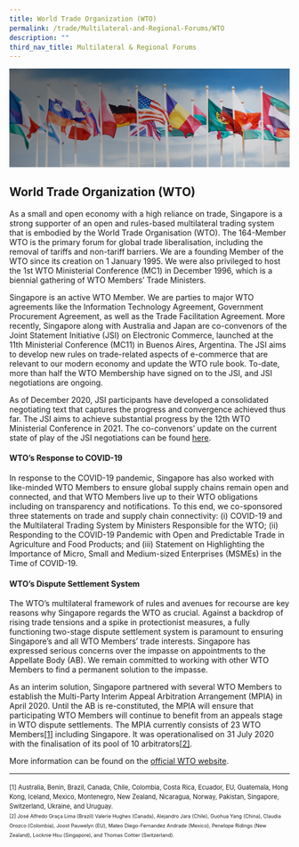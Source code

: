 ```yaml
---
title: World Trade Organization (WTO)
permalink: /trade/Multilateral-and-Regional-Forums/WTO
description: ""
third_nav_title: Multilateral & Regional Forums
---
```

![Banner](/images/Trade/Multilateral%20&%20Regional%20Forums/Multilateral%20_Banner.jpg)

## World Trade Organization (WTO)

As a small and open economy with a high reliance on trade, Singapore is a strong supporter of an open and rules-based multilateral trading system that is embodied by the World Trade Organisation (WTO). The 164-Member WTO is the primary forum for global trade liberalisation, including the removal of tariffs and non-tariff barriers. We are a founding Member of the WTO since its creation on 1 January 1995. We were also privileged to host the 1st WTO Ministerial Conference (MC1) in December 1996, which is a biennial gathering of WTO Members’ Trade Ministers.  

Singapore is an active WTO Member. We are parties to major WTO agreements like the Information Technology Agreement, Government Procurement Agreement, as well as the Trade Facilitation Agreement. More recently, Singapore along with Australia and Japan are co-convenors of the Joint Statement Initiative (JSI) on Electronic Commerce, launched at the 11th Ministerial Conference (MC11) in Buenos Aires, Argentina. The JSI aims to develop new rules on trade-related aspects of e-commerce that are relevant to our modern economy and update the WTO rule book. To-date, more than half the WTO Membership have signed on to the JSI, and JSI negotiations are ongoing.  

As of December 2020, JSI participants have developed a consolidated negotiating text that captures the progress and convergence achieved thus far. The JSI aims to achieve substantial progress by the 12th WTO Ministerial Conference in 2021. The co-convenors’ update on the current state of play of the JSI negotiations can be found [here](/files/Trade/Multilateral%20&%20Regional%20Forums/JSI-E-Commerce-Co-Convenors-Public-Update-final-7-Dec-20209-RELEASE.pdf).

#### WTO’s Response to COVID-19
  
In response to the COVID-19 pandemic, Singapore has also worked with like-minded WTO Members to ensure global supply chains remain open and connected, and that WTO Members live up to their WTO obligations including on transparency and notifications. To this end, we co-sponsored three statements on trade and supply chain connectivity: (i) COVID-19 and the Multilateral Trading System by Ministers Responsible for the WTO; (ii) Responding to the COVID-19 Pandemic with Open and Predictable Trade in Agriculture and Food Products; and (iii) Statement on Highlighting the Importance of Micro, Small and Medium-sized Enterprises (MSMEs) in the Time of COVID-19.

#### WTO’s Dispute Settlement System
  
The WTO’s multilateral framework of rules and avenues for recourse are key reasons why Singapore regards the WTO as crucial. Against a backdrop of rising trade tensions and a spike in protectionist measures, a fully functioning two-stage dispute settlement system is paramount to ensuring Singapore’s and all WTO Members’ trade interests. Singapore has expressed serious concerns over the impasse on appointments to the Appellate Body (AB). We remain committed to working with other WTO Members to find a permanent solution to the impasse.  
  
As an interim solution, Singapore partnered with several WTO Members to establish the Multi-Party Interim Appeal Arbitration Arrangement (MPIA) in April 2020. Until the AB is re-constituted, the MPIA will ensure that participating WTO Members will continue to benefit from an appeals stage in WTO dispute settlements. The MPIA currently consists of 23 WTO Members<a href="#footnote-1">[1]</a> including Singapore. It was operationalised on 31 July 2020 with the finalisation of its pool of 10 arbitrators<a href="#footnote-2">[2]</a>.

More information can be found on the [official WTO website](https://www.wto.org/).

<hr>
<span id="footnote-1" style="font-size:80%">[1] Australia, Benin, Brazil, Canada, Chile, Colombia, Costa Rica, Ecuador, EU, Guatemala, Hong Kong, Iceland, Mexico, Montenegro, New Zealand, Nicaragua, Norway, Pakistan, Singapore, Switzerland, Ukraine, and Uruguay.<br>
<span id="footnote-2" style="font-size:80%">[2] José Alfredo Graça Lima (Brazil) Valerie Hughes (Canada), Alejandro Jara (Chile), Guohua Yang (China), Claudia Orozco (Colombia), Joost Pauwelyn (EU), Mateo Diego-Fernandez Andrade (Mexico), Penelope Ridings (New Zealand), Locknie Hsu (Singapore), and Thomas Cottier (Switzerland).